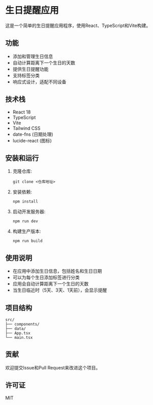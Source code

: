 # 生日提醒应用

这是一个简单的生日提醒应用程序，使用React、TypeScript和Vite构建。

## 功能

- 添加和管理生日信息
- 自动计算距离下一个生日的天数
- 提供生日提醒功能
- 支持标签分类
- 响应式设计，适配不同设备

## 技术栈

- React 18
- TypeScript
- Vite
- Tailwind CSS
- date-fns (日期处理)
- lucide-react (图标)

## 安装和运行

1. 克隆仓库:
   ```
   git clone <仓库地址>
   ```

2. 安装依赖:
   ```
   npm install
   ```

3. 启动开发服务器:
   ```
   npm run dev
   ```

4. 构建生产版本:
   ```
   npm run build
   ```

## 使用说明

- 在应用中添加生日信息，包括姓名和生日日期
- 可以为每个生日添加标签进行分类
- 应用会自动计算距离下一个生日的天数
- 当生日临近时（5天、3天、1天前），会显示提醒

## 项目结构

```
src/
├── components/
├── data/
├── App.tsx
└── main.tsx
```

## 贡献

欢迎提交Issue和Pull Request来改进这个项目。

## 许可证

MIT
